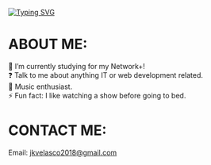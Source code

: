 [![Typing SVG](https://readme-typing-svg.demolab.com?font=Fira+Code&weight=600&size=24&pause=1000&color=36F75A&width=435&lines=Hi%2C+I'm+J.K.!;Welcome+to+my+profile!+%3AD)](https://git.io/typing-svg)
  
# ABOUT ME:
🌱 I’m currently studying for my Network+!<br>❓ Talk to me about anything IT or web development related.<br>🚀 Music enthusiast.  <br>⚡ Fun fact: I like watching a show before going to bed.  

# CONTACT ME:
Email: jkvelasco2018@gmail.com



